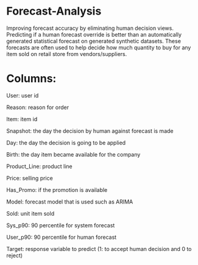 # Forecast-Analysis
Improving forecast accuracy by eliminating human decision views.
Predicting if a human forecast override is better than an automatically generated statistical
forecast on generated synthetic datasets.
These forecasts are often used to help decide how much quantity to buy for any item sold on retail store from vendors/suppliers.

# Columns:

User: user id

Reason: reason for order

Item: item id

Snapshot: the day the decision by human against forecast is made

Day: the day the decision is going to be applied

Birth: the day item became available for the company

Product_Line: product line

Price: selling price

Has_Promo: if the promotion is available

Model: forecast model that is used such as ARIMA

Sold: unit item sold

Sys_p90: 90 percentile for system forecast

User_p90: 90 percentile for human forecast

Target: response variable to predict (1: to accept human decision and 0 to reject)

